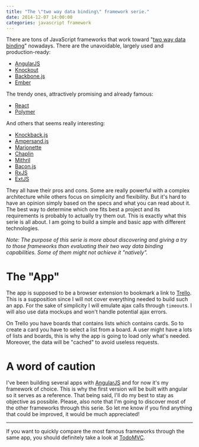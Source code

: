 ```yaml
---
title: "The \"two way data binding\" framework serie."
date: 2014-12-07 14:00:00
categories: javascript framework
---
```


There are tons of JavaScript frameworks that work toward "[two way data binding](http://stackoverflow.com/questions/13504906/what-is-two-way-binding)" nowadays.
There are the unavoidable, largely used and production-ready:

* [AngularJS](https://angularjs.org/)
* [Knockout](http://knockoutjs.com/)
* [Backbone.js](http://backbonejs.org/)
* [Ember](http://emberjs.com/)

The trendy ones, attractively promising and already famous:

* [React](http://facebook.github.io/react/)
* [Polymer](https://www.polymer-project.org/)

And others that seems really interesting:

* [Knockback.js](http://kmalakoff.github.io/knockback/)
* [Ampersand.js](http://ampersandjs.com/)
* [Marionette](http://marionettejs.com/)
* [Chaplin](http://chaplinjs.org/)
* [Mithril](http://lhorie.github.io/mithril/)
* [Bacon.js](http://baconjs.github.io/)
* [RxJS](http://reactive-extensions.github.io/RxJS/)
* [ExtJS](http://www.sencha.com/products/extjs/)

They all have their pros and cons.
Some are really powerful with a complex architecture while others focus on simplicity and flexibility.
But it's hard to have an opinion simply based on the specs and what you can read about it.
The best way to determine which one fits best a project and its requirements is probably to actually try them out.
This is exactly what this serie is all about.
I am going to build a simple and basic app with different technologies.

_Note: The purpose of this serie is more about discovering and giving a try to those frameworks than evaluating their two way data binding capabilities.
Some of them might not achieve it "natively"._

# The "App"

The app is supposed to be a browser extension to bookmark a link to [Trello](https://trello.com/).
This is a supposition since I will not cover everything needed to build such an app.
For the sake of simplicity I will emulate ajax calls through `timeout`s.
I will also use data mockups and won't handle potential ajax errors.

On Trello you have boards that contains lists which contains cards.
So to create a card you have to select a list from a board.
A user might have a lots of lists and boards, this is why the app is going to load only what's needed.
Moreover, the data will be "cached" to avoid useless requests.

# A word of caution

I've been building several apps with [AngularJS](https://angularjs.org/) and for now it's my framework of choice.
This is why the first version will be built with angular so it serves as a reference.
That being said, I'll do my best to stay as objective as possible.
Please, also note that I'm going to discover most of the other frameworks through this serie.
So let me know if you find anything that could be improved, it would be much appreciated!

---

If you want to quickly compare the most famous frameworks through the same app, you should definitely take a look at [TodoMVC](http://todomvc.com/).